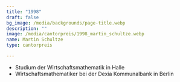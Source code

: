```yaml
---
title: "1998"
draft: false
bg_image: /media/backgrounds/page-title.webp
description: ""
image: /media/cantorpreis/1998_martin_schultze.webp
name: Martin Schultze
type: cantorpreis

---
```

- Studium der Wirtschaftsmathematik in Halle
- Wirtschaftsmathematiker bei der Dexia Kommunalbank in Berlin
